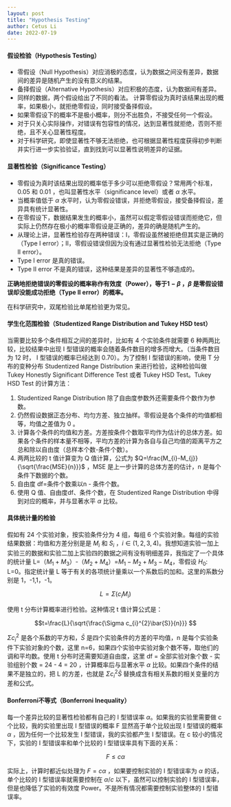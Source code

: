 ```yaml
---
layout: post
title: "Hypothesis Testing"
author: Cetus Li
date: 2022-07-19
---
```


#### **假设检验（Hypothesis Testing）**
- 零假设（Null Hypothesis）对应消极的态度，认为数据之间没有差异，数据间的差异是随机产生的没有意义的结果。
- 备择假设（Alternative Hypothesis）对应积极的态度，认为数据间有差异。
- 同样的数据，两个假设给出了不同的看法。 计算零假设为真时该结果出现的概率，如果极小，就拒绝零假设，同时接受备择假设。
- 如果零假设下的概率不是极小概率，则分不出胜负，不接受任何一个假设。
- 对于只关心实际操作，对错误有包容性的情况，达到显著性就拒绝，否则不拒绝，且不关心显著性程度。
- 对于科学研究，即使显著性不够无法拒绝，也可根据显著性程度获得初步判断并实行进一步实验验证，直到找到可以显著性说明差异的证据。


#### **显著性检验（Significance Testing）**
- 零假设为真时该结果出现的概率低于多少可以拒绝零假设？常用两个标准，0.05 和 0.01 ，也叫显著性水平（significance level）或者 $\alpha$ 水平。
- 当概率值低于 $\alpha$ 水平时，认为零假设错误，并拒绝零假设，接受备择假设，差异具有统计显著性。
- 在零假设下，数据结果发生的概率小，虽然可以假定零假设错误而拒绝它，但实际上仍然存在极小的概率零假设是正确的，差异的确是随机产生的。
- 从理论上讲，显著性检验存在两种错误：I，零假设虽然被拒绝但其实是正确的（Type I error）；II，零假设错误但因为没有通过显著性检验无法拒绝（Type II error）。
- Type I error 是真的错误。
- Type II error 不是真的错误，这种结果是差异的显著性不够造成的。

**正确地拒绝错误的零假设的概率称作有效度（Power），等于$1-\beta$ ，$\beta$ 是零假设错误却没能成功拒绝（Type II error）的概率。**

在科学研究中，双尾检验比单尾检验更为常见。

#### **学生化范围检验（Studentized Range Distribution and Tukey HSD test）**
当需要比较多个条件相互之间的差异时，比如有 4 个实验条件就需要 6 种两两比较，比较结果中出现 I 型错误的概率会随着条件数目的增多而增大。（当条件数目为 12 时， I 型错误的概率已经达到 0.70）。为了控制  I 型错误的影响，使用 T 分布的变种分布 Studentized Range Distribution 来进行检验，这种检验叫做 Tukey Honestly Significant Difference Test 或者 Tukey HSD Test。Tukey HSD Test 的计算方法：
1. Studentized Range Distribution 除了自由度参数外还需要条件个数作为参数。
2. 仍然假设数据正态分布、均匀方差、独立抽样。零假设是各个条件的均值都相等，均值之差值为 0 。
3. 计算各个条件的均值和方差。方差按条件个数取平均作为估计的总体方差。如果各个条件的样本量不相等，平均方差的计算为各自与自己均值的距离平方之总和除以自由度（总样本个数-条件个数）。
4. 两两比较的 t 值计算变为 Q 值计算，公式为 $Q=\frac{M_{i}-M_{j}}{\sqrt{\frac{MSE}{n}}}$ ，MSE 是上一步计算的总体方差的估计，n 是每个条件下数据的个数。
5. 自由度 df=条件个数乘以n - 条件个数。
6. 使用 Q 值、自由度df、条件个数，在 Studentized Range Distribution 中得到对应的概率，并与显著水平 $\alpha$ 比较。

#### **具体统计量的检验**
假如有 24 个实验对象，按实验条件分为 4 组，每组 6 个实验对象。每组的实验结果数据：均值和方差分别是是 $M_{i}$ 和 $S_{i}$ ，$i\in(1,2,3,4)$。我想知道实验一加上实验三的数据和实验二加上实验四的数据之间有没有明细差异，我指定了一个具体的统计量 L=（$M_{1}+M_{3}$）-（$M_{2}+M_{4}$）=$M_{1}-M_{2}+M_{3}-M_{4}$，零假设 $H_{0}$: L=0。指定统计量 L 等于有关的各项统计量乘以一个系数后的加和。这里的系数分别是 1，-1,1，-1。

$$L=\Sigma (c_{i}M_{i})$$

使用 t 分布计算概率进行检验。这种情况 t 值计算公式是：

$$t=\frac{L}{\sqrt{\frac{\Sigma c_{i}^{2}\bar{S}}{n}}} $$

$\Sigma c_{i}^{2}$ 是各个系数的平方和，$\bar{S}$ 是四个实验条件的方差的平均值，n 是每个实验条件下实验对象的个数，这里 n=6，如果四个实验中实验对象个数不等，取他们的调和平均数。使用 t 分布时还需要知道自由度，这里 df = 全部实验对象个数 - 实验组别个数 = 24 - 4 = 20 ，计算概率后与显著水平 $\alpha$ 比较。如果四个条件的结果不是独立的，把 L 的方差，也就是 $\Sigma c_{i}^{2}\bar{S}$ 替换成含有相关系数的相关变量的方差和公式。

#### **Bonferroni不等式（Bonferroni Inequality）**
每一个差异比较的显著性检验都有自己的 I 型错误率 $\alpha$。如果我的实验里需要做 c 个比较，我的实验里出现 I 型错误的概率 F 显然高于单个比较出现 I 型错误的概率 $\alpha$ ，因为任何一个比较发生 I 型错误，我的实验都产生 I 型错误。在 c 较小的情况下，实验的 I 型错误率和单个比较的 I 型错误率具有下面的关系：

$$F\le c\alpha$$

实际上，计算时都近似处理为 $F=c\alpha$ ，如果要控制实验的 I 型错误率为 $\alpha$  的话，单个比较的 I 型错误率就需要控制在 $\alpha/c$ 以下，虽然可以控制实验的 I 型错误率，但是也降低了实验的有效度 Power。不是所有情况都需要控制实验整体的 I 型错误率。


